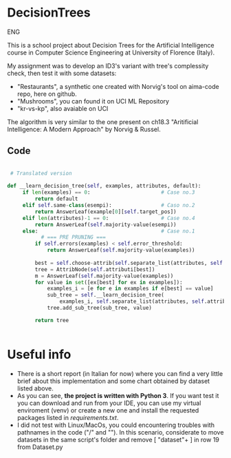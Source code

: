 # DecisionTrees
ENG

This is a school project about Decision Trees for the Artificial Intelligence course in Computer Science Engineering at University of Florence (Italy).

My assignment was to develop an ID3's variant with tree's complessity check, then test it with some datasets:
  - "Restaurants", a synthetic one created with Norvig's tool on aima-code repo, here on github.
  - "Mushrooms", you can found it on UCI ML Repository
  - "kr-vs-kp", also avaiable on UCI
  
 The algorithm is very similar to the one present on ch18.3 "Aritificial Intelligence: A Modern Approach" by Norvig & Russel.
 
 ## Code
 
```python
 
 # Translated version
 
def __learn_decision_tree(self, examples, attributes, default):
     if len(examples) == 0:                       # Case no.3
         return default
     elif self.same-class(esempi):                # Caso no.2
         return AnswerLeaf(example[0][self.target_pos])
     elif len(attributes)-1 == 0:                 # Case no.4
         return AnswerLeaf(self.majority-value(esempi))
     else:                                        # Case no.1
           # === PRE PRUNING ===
         if self.errors(examples) < self.error_threshold:
             return AnswerLeaf(self.majority-value(examples))
             
         best = self.choose-attrib(self.separate_list(attributes, self.target_name), examples)
         tree = AttribNode(self.attributi[best])
         m = AnswerLeaf(self.majority-value(examples))
         for value in set([ex[best] for ex in examples]):  
             examples_i = [e for e in examples if e[best] == value] 
             sub_tree = self.__learn_decision_tree(
                 examples_i, self.separate_list(attributes, self.attributes[best]), m)
             tree.add_sub_tree(sub_tree, value)

         return tree
         
```
# Useful info

- There is a short report (in Italian for now) where you can find a very little brief about this implementation and some chart obtained by dataset listed above.
- As you can see, **the project is written with Python 3**. If you want test it you can download and run from your IDE, you can use my virtual enviroment (venv) or create a new one and install the requested packages listed in *requirements.txt*.
- I did not test with Linux/MacOs, you could encountering troubles with pathnames in the code ("/" and "\"). In this scenario, considerate to move datasets in the same script's folder and remove  [ "dataset"+ ] in row 19 from Dataset.py



